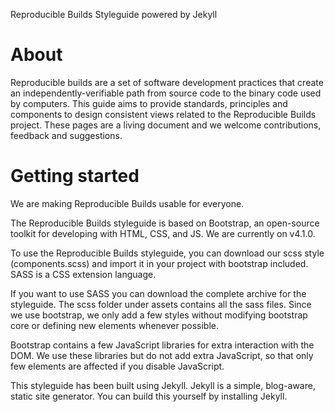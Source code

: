 Reproducible Builds Styleguide powered by Jekyll

# About

Reproducible builds are a set of software development practices that create an independently-verifiable path from source code to the binary code used by computers.
This guide aims to provide standards, principles and components to design consistent views related to the Reproducible Builds project. These pages are a living document and we welcome contributions, feedback and suggestions.


# Getting started

We are making Reproducible Builds usable for everyone.

The Reproducible Builds styleguide is based on Bootstrap, an open-source toolkit for developing with HTML, CSS, and JS. We are currently on v4.1.0.

To use the Reproducible Builds styleguide, you can download our scss style (components.scss) and import it in your project with bootstrap included. SASS is a CSS extension language.

If you want to use SASS you can download the complete archive for the styleguide. The scss folder under assets contains all the sass files. Since we use bootstrap, we only add a few styles without modifying bootstrap core or defining new elements whenever possible.

Bootstrap contains a few JavaScript libraries for extra interaction with the DOM. We use these libraries but do not add extra JavaScript, so that only few elements are affected if you disable JavaScript.

This styleguide has been built using Jekyll. Jekyll is a simple, blog-aware, static site generator. You can build this yourself by installing Jekyll.
